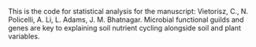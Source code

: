 This is the code for statistical analysis for the manuscript: Vietorisz, C., N. Policelli, A. Li, L. Adams, J. M. Bhatnagar. Microbial functional guilds and genes are key to explaining soil nutrient cycling alongside soil and plant variables.

